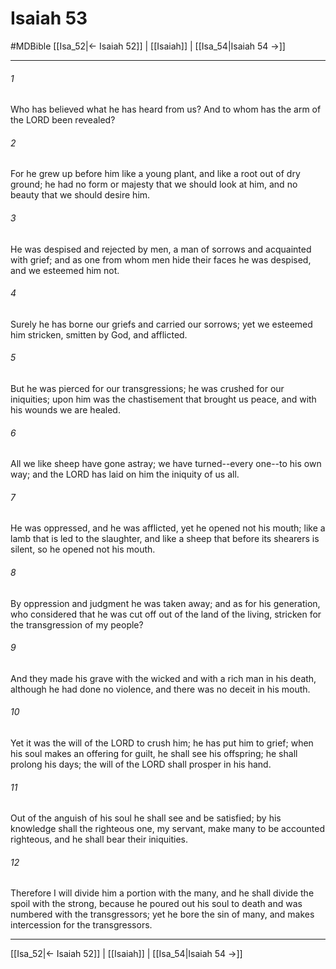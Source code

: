 # Isaiah 53
#MDBible
[[Isa_52|← Isaiah 52]] | [[Isaiah]] | [[Isa_54|Isaiah 54 →]]

***

###### 1 

Who has believed what he has heard from us? And to whom has the arm of the LORD been revealed? 

###### 2 

For he grew up before him like a young plant, and like a root out of dry ground; he had no form or majesty that we should look at him, and no beauty that we should desire him. 

###### 3 

He was despised and rejected by men, a man of sorrows and acquainted with grief; and as one from whom men hide their faces he was despised, and we esteemed him not. 

###### 4 

Surely he has borne our griefs and carried our sorrows; yet we esteemed him stricken, smitten by God, and afflicted. 

###### 5 

But he was pierced for our transgressions; he was crushed for our iniquities; upon him was the chastisement that brought us peace, and with his wounds we are healed. 

###### 6 

All we like sheep have gone astray; we have turned--every one--to his own way; and the LORD has laid on him the iniquity of us all. 

###### 7 

He was oppressed, and he was afflicted, yet he opened not his mouth; like a lamb that is led to the slaughter, and like a sheep that before its shearers is silent, so he opened not his mouth. 

###### 8 

By oppression and judgment he was taken away; and as for his generation, who considered that he was cut off out of the land of the living, stricken for the transgression of my people? 

###### 9 

And they made his grave with the wicked and with a rich man in his death, although he had done no violence, and there was no deceit in his mouth. 

###### 10 

Yet it was the will of the LORD to crush him; he has put him to grief; when his soul makes an offering for guilt, he shall see his offspring; he shall prolong his days; the will of the LORD shall prosper in his hand. 

###### 11 

Out of the anguish of his soul he shall see and be satisfied; by his knowledge shall the righteous one, my servant, make many to be accounted righteous, and he shall bear their iniquities. 

###### 12 

Therefore I will divide him a portion with the many, and he shall divide the spoil with the strong, because he poured out his soul to death and was numbered with the transgressors; yet he bore the sin of many, and makes intercession for the transgressors. 

***

[[Isa_52|← Isaiah 52]] | [[Isaiah]] | [[Isa_54|Isaiah 54 →]]
